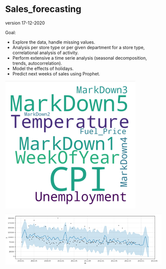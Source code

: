 # Sales_forecasting

version 17-12-2020

Goal:
- Explore the data, handle missing values.
- Analysis per store type or per given department for a store type, correlational analysis of activity.
- Perform extensive a time serie analysis (seasonal decomposition, trends, autocorrelation).
- Model the effects of holidays.
- Predict next weeks of sales using Prophet.

![PIC1](/md_image/pic1.PNG)

![PIC2](/md_image/pic2.PNG)
